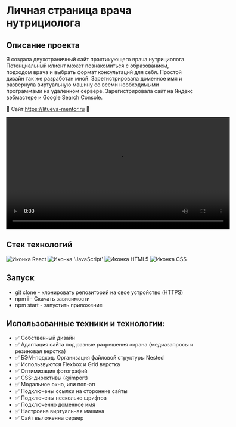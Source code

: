 # Личная страница врача нутрициолога

## Описание проекта

Я создала двухстраничный сайт практикующего врача нутрициолога. Потенциальный клиент может познакомиться с образованием, подходом врача и выбрать формат консультаций для себя. Простой дизайн так же разработан мной. Зарегистрировала доменное имя и развернула виртуальную машину со всеми необходимыми программами на удаленном сервере. Зарегистрировала сайт на 
Яндекс вэбмастере и Google Search Console.

🔗 Сайт  https://litueva-mentor.ru  🔗

<div align="left">
    <video src="https://github.com/AlenaNikitiina/health-coach/assets/108930152/823c1974-6110-42a6-b67c-d70327f41adb" width="600" alt="запись экрана сайта" />
</div>


## Стек технологий
<span>
  <img src="https://img.shields.io/badge/React-20232A?style=for-the-badge&logo=react&logoColor=61DAFB" alt="Иконка React">
  <img src="https://img.shields.io/badge/JavaScript-323330?style=for-the-badge&logo=javascript&logoColor=F7DF1E" alt="Иконка 'JavaScript'">
  <img src="https://img.shields.io/badge/HTML5-E34F26?style=for-the-badge&logo=html5&logoColor=white" alt="Иконка HTML5">
  <img src="https://img.shields.io/badge/css3%20-%231572B6.svg?&style=for-the-badge&logo=css3&logoColor=white" alt="Иконка CSS">
</span>


## Запуск

* git clone - клонировать репозиторий на свое устройство (HTTPS)
* npm i - Скачать зависимости
* npm start - запустить приложение


## Использованные техники и технологии:

* ✅ Собственный дизайн
* ✅ Адаптация сайта под разные разрешения экрана (медиазапросы и резиновая верстка)
* ✅ БЭМ-подход. Организация файловой структуры Nested
* ✅ Использвуются Flexbox и Grid верстка
* ✅ Оптимизация фотографий
* ✅ CSS-директивы (@import)
* ✅ Модальное окно, или поп-ап
* ✅ Подключены ссылки на сторонние сайты
* ✅ Подключены несколько шрифтов
* ✅ Подключенно доменное имя
* ✅ Настроена виртуальная машина
* ✅ Сайт выложенна сервер
